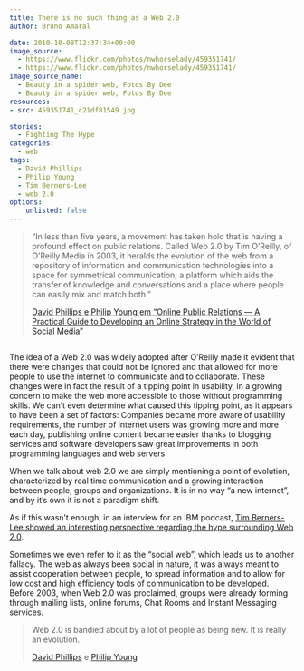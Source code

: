 ```yaml
---
title: There is no such thing as a Web 2.0
author: Bruno Amaral

date: 2010-10-08T12:37:34+00:00
image_source:
  - https://www.flickr.com/photos/nwhorselady/459351741/
  - https://www.flickr.com/photos/nwhorselady/459351741/
image_source_name:
  - Beauty in a spider web, Fotos By Dee
  - Beauty in a spider web, Fotos By Dee
resources: 
- src: 459351741_c21df81549.jpg

stories: 
  - Fighting The Hype
categories: 
  - web
tags:
  - David Phillips
  - Philip Young
  - Tim Berners-Lee
  - web 2.0
options:
    unlisted: false
---
```

> “In less than five years, a movement has taken hold that is having a profound effect on public relations. Called Web 2.0 by Tim O&#8217;Reilly, of O&#8217;Reilly Media in 2003, it heralds the evolution of the web from a repository of information and communication technologies into a space for symmetrical communication; a platform which aids the transfer of knowledge and conversations and a place where people can easily mix and match both.”
> 
> [David Phillips e Philip Young em “Online Public Relations — A Practical Guide to Developing an Online Strategy in the World of Social Media”][1]
<img src="https://www.assoc-amazon.co.uk/e/ir?t=relacoespubli-21&#038;l=as2&#038;o=2&#038;a=0749449683" width="1" height="1" alt="" style="border:none !important; margin:0px !important;" /> 

The idea of a Web 2.0 was widely adopted after O&#8217;Reilly made it evident that there were changes that could not be ignored and that allowed for more people to use the internet to communicate and to collaborate. These changes were in fact the result of a tipping point in usability, in a growing concern to make the web more accessible to those without programming skills. We can&#8217;t even determine what caused this tipping point, as it appears to have been a set of factors: Companies became more aware of usability requirements, the number of internet users was growing more and more each day, publishing online content became easier thanks to blogging services and software developers saw great improvements in both programming languages and web servers.

When we talk about web 2.0 we are simply mentioning a point of evolution, characterized by real time communication and a growing interaction between people, groups and organizations. It is in no way &#8220;a new internet&#8221;, and by it&#8217;s own it is not a paradigm shift.

As if this wasn&#8217;t enough, in an interview for an IBM podcast, [Tim Berners-Lee showed an interesting perspective regarding the hype surrounding Web 2.0][2].

Sometimes we even refer to it as the &#8220;social web&#8221;, which leads us to another fallacy. The web as always been social in nature, it was always meant to assist cooperation between people, to spread information and to allow for low cost and high efficiency tools of communication to be developed. Before 2003, when Web 2.0 was proclaimed, groups were already forming through mailing lists, online forums, Chat Rooms and Instant Messaging services.

> Web 2.0 is bandied about by a lot of people as being new. It is really an evolution.
> 
> [David Phillips][3] e [Philip Young][4]



 [1]: https://www.amazon.co.uk/gp/product/0749449683?ie=UTF8&tag=relacoespubli-21&linkCode=as2&camp=1634&creative=19450&creativeASIN=0749449683
 [2]: https://arstechnica.com/business/news/2006/09/7650.ars
 [3]: https://leverwealth.blogspot.com/
 [4]: https://publicsphere.typepad.com/
